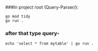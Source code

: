 ###In project root (Query-Parser/):
```
go mod tidy
go run .
```


### after that type query-
``` 
echo 'select * from mytable' | go run .
```